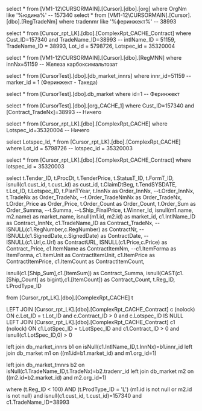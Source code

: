 select * from [VM1-12\CURSORMAIN].[Cursor].[dbo].[org] where OrgNm like '%юдина%'
-- 157340
select * from [VM1-12\CURSORMAIN].[Cursor].[dbo].[RegTradeNm] where tradenmr like '%феринжект%'
-- 38993

select * from [Cursor_rpt_LK].[dbo].[ComplexRpt_CACHE_Contract] where Cust_ID=157340 and TradeName_ID=38993
-- intlName_ID = 51159, TradeName_ID = 38993, Lot_id = 5798726, Lotspec_id = 35320004

select * from [VM1-12\CURSORMAIN].[Cursor].[dbo].[RegMNN] where innNx=51159
-- Железа карбоксимальтозат

select * from [CursorTest].[dbo].[db_market_innrs] where innr_id=51159
-- marker_id = 1 (Феринжект - Такеда)

select * from [CursorTest].[dbo].db_market where id=1
-- Феринжект

select * from [CursorTest].[dbo].[org_CACHE_1] where Cust_ID=157340 and [Contract_TradeNx]=38993
-- Ничего

select * from [Cursor_rpt_LK].[dbo].[ComplexRpt_CACHE] where Lotspec_id=35320004
-- Ничего

select Lotspec_Id, * from [Cursor_rpt_LK].[dbo].[ComplexRpt_CACHE] where Lot_id = 5798726
-- lotspec_id = 35320003

select * from [Cursor_rpt_LK].[dbo].[ComplexRpt_CACHE_Contract] where lotspec_id = 35320003



select
t.Tender_ID,
t.ProcDt,
t.TenderPrice,
t.StatusT_ID,
t.FormT_ID,
isnull(c1.cust_id, t.cust_id) as cust_id,
t.ClaimDtBeg,
t.TendSYSDATE,
t.Lot_ID,
t.Lotspec_ID,
t.PlanTYear,
t.InnNx as Order_InnNx,
--t.Order_InnNx,
t.TradeNx as Order_TradeNx,
--t.Order_TradeNmNx as Order_TradeNx,
t.Order_Price as Order_Price,
t.Order_Count as Order_Count,
t.Order_Sum as Order_Summa,
--t.Summa,
--t.Ship_FinalPrice,
t.Winner_Id,
isnull(m1.name, m2.name) as market_name,
isnull(m1.id, m2.id) as market_id,
c1.IntlName_ID as Contract_InnNx,
c1.TradeName_ID as Contract_TradeNx,
--ISNULL(c1.RegNumber,c.RegNumber) as ContractNr,
--ISNULL(c1.SignedDate,c.SignedDate) as ContractDate,
--ISNULL(c1.Url,c.Url) as ContractURL,
ISNULL(c1.Price,c.Price) as Contract_Price,
c1.ItemName as ContractItemNm,
--c1.ItemForma as ItemForma,
c1.ItemUnit as ContractItemUnit,
c1.ItemPrice as ContractItemPrice,
c1.ItemCount as ContractItemCount,

isnull(c1.[Ship_Sum],c1.[ItemSum]) as Contract_Summa,
isnull(CAST(c1.[Ship_Count] as bigint),c1.[ItemCount]) as Contract_Count,
t.Reg_ID,
t.ProdType_ID

from [Cursor_rpt_LK].[dbo].[ComplexRpt_CACHE] t

LEFT JOIN [Cursor_rpt_LK].[dbo].[ComplexRpt_CACHE_Contract] c (nolock)
	ON c.Lot_ID = t.Lot_ID
	   and c.Contract_ID > 0
	   and c.Lotspec_ID IS NULL
LEFT JOIN [Cursor_rpt_LK].[dbo].[ComplexRpt_CACHE_Contract] c1 (nolock)
	ON c1.LotSpec_ID = t.LotSpec_ID
	   and c1.Contract_ID > 0
	   and isnull(c1.LotSpec_ID,0) > 0

left join db_market_innrs b1 on isNull(c1.IntlName_ID,t.InnNx)=b1.innr_id
left join db_market m1 on ((m1.id=b1.market_id) and m1.org_id=1)

left join db_market_tmnrs b2 on isNull(c1.TradeName_ID,t.TradeNx)=b2.tradenr_id
left join db_market m2 on ((m2.id=b2.market_id) and m2.org_id=1)

where 
(t.Reg_ID < 100) 
AND (t.ProdType_ID = 'L') 
(m1.id is not null or m2.id is not null)
and isnull(c1.cust_id, t.cust_id)=157340 and c1.TradeName_ID=38993

